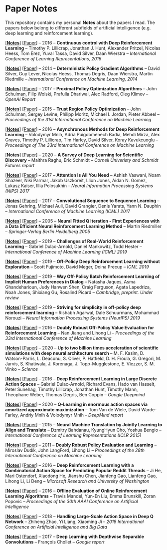 # Paper **Notes**

This repository contains my personal **Notes** about the papers I read. The papers below belong to different subfields of artificial intelligence (e.g. deep learning and reinforcement learning).

[[**Notes**](assets/lillicrap2016.md)] [[Paper](https://arxiv.org/abs/1509.02971)] – 2016 – **Continuous control with Deep Reinforcement Learning** – Timothy P. Lillicrap, Jonathan J. Hunt, Alexander Pritzel, Nicolas Heess, Tom Erez, Yuval Tassa, David Silver, Daan Wierstra – *International Conference of Learning Representations, 2016*

[[**Notes**](assets/silver2014.md)] [[Paper](http://proceedings.mlr.press/v32/silver14.pdf)] – 2014 – **Deterministic Policy Gradient Algorithms** – David Silver, Guy Lever, Nicolas Heess, Thomas Degris, Daan Wierstra, Martin Riedmille – *International Conference on Machine Learning, 2014*

[[**Notes**](assets/schulman2017.md)] [[Paper](https://arxiv.org/abs/1707.06347)] – 2017 – **Proximal Policy Optimization Algorithms** – John Schulman, Filip Wolski, Prafulla Dhariwal, Alec Radford, Oleg Klimov – *OpenAI Report*

[[**Notes**](assets/schulman2015.md)] [[Paper](https://arxiv.org/abs/1502.05477)] – 2015 – **Trust Region Policy Optimization** – John Schulman, Sergey Levine, Philipp Moritz, Michael I. Jordan, Pieter Abbeel – *Proceedings of the 31st International Conference on Machine Learning*

[[**Notes**](assets/mnih2016.md)] [[Paper](https://arxiv.org/abs/1602.01783)] – 2016 – **Asynchronous Methods for Deep Reinforcement Learning** – Volodymyr Mnih, Adrià Puigdomènech Badia, Mehdi Mirza, Alex Graves, Timothy P. Lillicrap, Tim Harley, David Silver, Koray Kavukcuoglu – *Proceedings of The 33rd International Conference on Machine Learning*


[[**Notes**](assets/raghu2020.md)] [[Paper](https://arxiv.org/abs/2003.11755)] – 2020 – **A Survey of Deep Learning for Scientific Discovery** – Maithra Raghu, Eric Schmidt – *Cornell Univeristy and Schmidt Futures report*

[[**Notes**](assets/vaswani2017.md)] [[Paper](https://arxiv.org/abs/1706.03762)] – 2017 – **Attention Is All You Need** – Ashish Vaswani, Noam Shazeer, Niki Parmar, Jakob Uszkoreit, Llion Jones, Aidan N. Gomez, Lukasz Kaiser, Illia Polosukhin – *Neural Information Processing Systems (NIPS) 2017*

[[**Notes**](assets/gehring2017.md)] [[Paper](https://arxiv.org/abs/1705.03122)] – 2017 – **Convolutional Sequence to Sequence Learning** – Jonas Gehring, Michael Auli, David Grangier, Denis Yarats, Yann N. Dauphin – *International Conference of Machine Learning (ICML) 2017*

[[**Notes**](assets/riedmiller2005.md)] [[Paper](http://ml.informatik.uni-freiburg.de/former/_media/publications/rieecml05.pdf)] – 2005 – **Neural Fitted Q Iteration - First Experiences with a Data Efficient Neural Reinforcement Learning Method** – Martin Riedmiller – *Springer-Verlag Berlin Heidelberg 2005*

[[**Notes**](assets/dulacarnold2019.md)] [[Paper](https://arxiv.org/abs/1904.12901)] – 2019 – **Challenges of Real-World Reinforcement Learning** – Gabriel Dulac-Arnold, Daniel Mankowitz, Todd Hester – *International Conference of Machine Learning (ICML) 2019*

[[**Notes**](assets/fujimoto2019.md)] [[Paper](https://arxiv.org/abs/1812.02900)] – 2019 – **Off-Policy Deep Reinforcement Learning without Exploration** – Scott Fujimoto, David Meger, Doina Precup – *ICML 2019*

[[**Notes**](assets/jaques2019.md)] [[Paper](https://arxiv.org/abs/1907.00456)] – 2019 – **Way Off-Policy Batch Reinforcement Learning of Implicit Human Preferences in Dialog** – Natasha Jaques, Asma Ghandeharioun, Judy Hanwen Shen, Craig Ferguson, Agata Lapedriza, Noah Jones, Shixiang Gu, Rosalind Picard – *Cambridge, preprint. Under review*

[[**Notes**](assets/agarwal2019.md)] [[Paper](https://arxiv.org/abs/1907.04543)] – 2019 – **Striving for simplicity in off-policy deep reinforcement learning** – Rishabh Agarwal, Dale Schuurmans, Mohammad Norouzi – *Neural Information Processing Systems (NeurIPS) 2019*

[[**Notes**](assets/jiang2016.md)] [[Paper](https://arxiv.org/abs/1511.03722)] – 2016 – **Doubly Robust Off-Policy Value Evaluation for Reinforcement Learning** – Nan Jiang and Lihong Li – *Proceedings of the 33rd International Conference of Machine Learning*

[[**Notes**](assets/kasim2020.md)] [[Paper](https://arxiv.org/abs/2001.08055)] – 2020 – **Up to two billion times acceleration of scientific simulations with deep neural architecture search** – M. F. Kasim, D. Watson-Parris, L. Deaconu, S. Oliver, P. Hatfield, D. H. Froula, G. Gregori, M. Jarvis, S. Khatiwala, J. Korenaga, J. Topp-Mugglestone, E. Viezzer, S. M. Vinko – *Science*

[[**Notes**](assets/dulacarnold2016.md)] [[Paper](https://arxiv.org/abs/1512.07679)] – 2016 – **Deep Reinforcement Learning in Large Discrete Action Spaces** – Gabriel Dulac-Arnold, Richard Evans, Hado van Hasselt, Peter Sunehag, Timothy Lillicrap, Jonathan Hunt, Timothy Mann, Theophane Weber, Thomas Degris, Ben Coppin – *Google Deepmind*

[[**Notes**](assets/vandewiele2020.md)] [[Paper](https://arxiv.org/abs/2001.08116)] – 2020 – **Q-Learning in enormous action spaces via amortized approximate maximization** – Tom Van de Wiele, David Warde-Farley, Andriy Mnih & Volodymyr Mnih – *DeepMind report*

[[**Notes**](assets/dzmitry2015.md)] [[Paper](https://arxiv.org/abs/1409.0473)] – 2015 – **Neural Machine Translation by Jointly Learning to Align and Translate** – Dzmitry Bahdanau, KyungHyun Cho, Yoshua Bengio – *International Conference of Learning Representations (ICLR 2015)*

[[**Notes**](assets/dudik2011.md)] [[Paper](https://arxiv.org/abs/1103.4601)] – 2011 – **Doubly Robust Policy Evaluation and Learning** – Miroslav Dudík, John LangFord, Lihong Li – *Proceedings of the 28th International Conference on Machine Learning*

[[**Notes**](assets/he2016.md)] [[Paper](https://arxiv.org/abs/1606.03667)] – 2016 – **Deep Reinforcement Learning with a Combinatorial Action Space for Predicting Popular Reddit Threads** – Ji He, Mari Ostendorf, Xiaodong He, Jianshu Chen, Jianfeng Gao, Lianfeng Gao, Lihong Li, Li Deng – *Microsoft Research and University of Washington*

[[**Notes**](assets/mandel2016.md)] [[Paper](http://grail.cs.washington.edu/projects/nonstationaryeval/nonstationaryevalExtended.pdf)] – 2016 – **Offline Evaluation of Online Reinforcement Learning Algorithms** – Travis Mandel, Yun-En Liu, Emma Brunskill, Zoran Popovic – *Proceedings of the 30th AAAI Conference on Artificial Intelligence*

[[**Notes**](assets/zhao2018.md)] [[Paper](https://ieeexplore.ieee.org/document/8396173)] – 2018 – **Handling Large-Scale Action Space in Deep Q Network** – Zhiheng Zhao, Yi Liang, Xiaoming Ji – *2018 International Conference on Artificial Intelligence and Big Data*

[[**Notes**](assets/chollet2017.pdf)] [[Paper](https://arxiv.org/abs/1610.02357)] – 2017 – **Deep Learning with Depthwise Separable Convolutions** – François Chollet – *Google report*